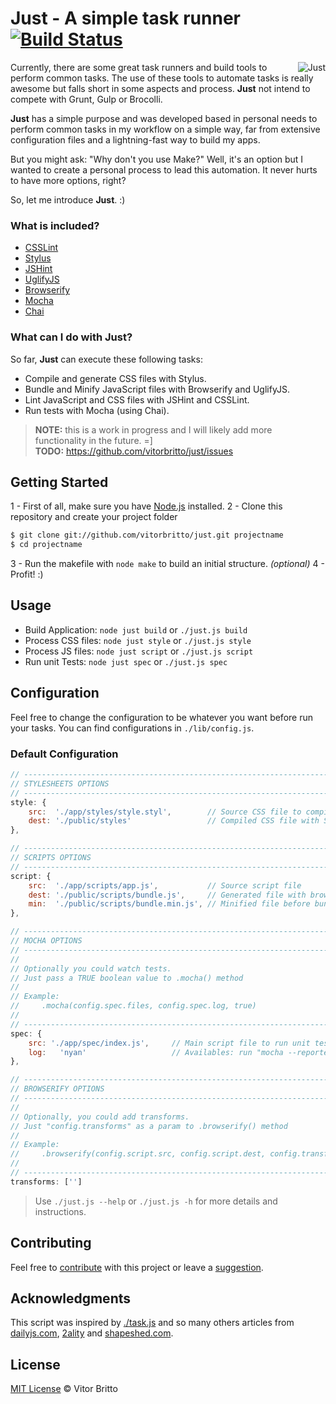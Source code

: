 # Just - A simple task runner [![Build Status](https://travis-ci.org/vitorbritto/just.svg)](https://travis-ci.org/vitorbritto/just)

<img src="http://www.vitorbritto.com.br/just/assets/images/logo.png" alt="Just" align="right">

Currently, there are some great task runners and build tools to perform common tasks. The use of these tools to automate tasks is really awesome but falls short in some aspects and process. **Just** not intend to compete with Grunt, Gulp or Brocolli.

**Just** has a simple purpose and was developed based in personal needs to perform common tasks in my workflow on a simple way, far from extensive configuration files and a lightning-fast way to build my apps.

But you might ask: "Why don't you use Make?" Well, it's an option but I wanted to create a personal process to lead this automation. It never hurts to have more options, right?

So, let me introduce **Just**. :)

### What is included?

- [CSSLint](https://npmjs.org/package/csslint)
- [Stylus](https://npmjs.org/package/stylus)
- [JSHint](https://npmjs.org/package/jshint)
- [UglifyJS](https://npmjs.org/package/uglify-js)
- [Browserify](https://www.npmjs.org/package/browserify)
- [Mocha](https://www.npmjs.org/package/mocha)
- [Chai](https://www.npmjs.org/package/chai)

### What can I do with Just?

So far, **Just** can execute these following tasks:

- Compile and generate CSS files with Stylus.
- Bundle and Minify JavaScript files with Browserify and UglifyJS.
- Lint JavaScript and CSS files with JSHint and CSSLint.
- Run tests with Mocha (using Chai).


> **NOTE:** this is a work in progress and I will likely add more functionality in the future. =] <br>
> **TODO:** https://github.com/vitorbritto/just/issues


## Getting Started

1 - First of all, make sure you have [Node.js](http://nodejs.org/) installed.
2 - Clone this repository and create your project folder

```bash
$ git clone git://github.com/vitorbritto/just.git projectname
$ cd projectname
```

3 - Run the makefile with `node make` to build an initial structure. _(optional)_
4 - Profit! :)

## Usage

- Build Application: `node just build` or `./just.js build`
- Process CSS files: `node just style` or `./just.js style`
- Process JS files: `node just script` or `./just.js script`
- Run unit Tests:   `node just spec` or `./just.js spec`

## Configuration

Feel free to change the configuration to be whatever you want before run your tasks. You can find configurations in `./lib/config.js`.

### Default Configuration

```javascript
// ------------------------------------------------------------------------------------
// STYLESHEETS OPTIONS
// ------------------------------------------------------------------------------------
style: {
    src:  './app/styles/style.styl',        // Source CSS file to compile with Stylus
    dest: './public/styles'                 // Compiled CSS file with Stylus
},

// ------------------------------------------------------------------------------------
// SCRIPTS OPTIONS
// ------------------------------------------------------------------------------------
script: {
    src:  './app/scripts/app.js',           // Source script file
    dest: './public/scripts/bundle.js',     // Generated file with browserify
    min:  './public/scripts/bundle.min.js', // Minified file before bundled with browserify
},

// ------------------------------------------------------------------------------------
// MOCHA OPTIONS
// ------------------------------------------------------------------------------------
//
// Optionally you could watch tests.
// Just pass a TRUE boolean value to .mocha() method
//
// Example:
//     .mocha(config.spec.files, config.spec.log, true)
//
// ------------------------------------------------------------------------------------
spec: {
    src: './app/spec/index.js',     // Main script file to run unit tests
    log:   'nyan'                   // Availables: run "mocha --reporters" on Shell
},

// ------------------------------------------------------------------------------------
// BROWSERIFY OPTIONS
// ------------------------------------------------------------------------------------
//
// Optionally, you could add transforms.
// Just "config.transforms" as a param to .browserify() method
//
// Example:
//     .browserify(config.script.src, config.script.dest, config.transforms)
//
// ------------------------------------------------------------------------------------
transforms: ['']
```

> Use `./just.js --help` or `./just.js -h` for more details and instructions.


## Contributing

Feel free to [contribute](https://github.com/vitorbritto/just/pulls) with this project or leave a [suggestion](https://github.com/vitorbritto/just/issues).


## Acknowledgments

This script was inspired by [./task.js](https://gist.github.com/substack/8313379) and so many others articles from [dailyjs.com](http://dailyjs.com), [2ality](http://2ality.com) and [shapeshed.com](http://shapeshed.com).


## License

[MIT License](http://vitorbritto.mit-license.org/) © Vitor Britto
